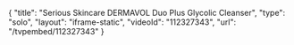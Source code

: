 {
    "title": "Serious Skincare DERMAVOL Duo Plus Glycolic Cleanser",
    "type": "solo",
    "layout": "iframe-static",
    "videoId": "112327343",
    "url": "\/tvpembed\/112327343"
}